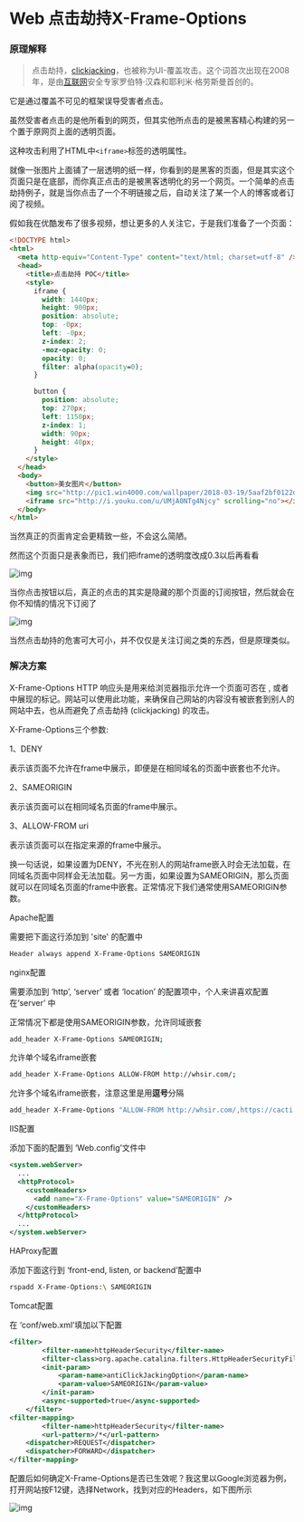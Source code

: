# Web 点击劫持X-Frame-Options

### 原理解释

> 点击劫持，[clickjacking](https://baike.baidu.com/item/clickjacking)，也被称为UI-覆盖攻击。这个词首次出现在2008年，是由[互联网](https://baike.baidu.com/item/互联网)安全专家罗伯特·汉森和耶利米·格劳斯曼首创的。

它是通过覆盖不可见的框架误导受害者点击。

虽然受害者点击的是他所看到的网页，但其实他所点击的是被黑客精心构建的另一个置于原网页上面的透明页面。

这种攻击利用了HTML中`<iframe>`标签的透明属性。

就像一张图片上面铺了一层透明的纸一样，你看到的是黑客的页面，但是其实这个页面只是在底部，而你真正点击的是被黑客透明化的另一个网页。一个简单的点击劫持例子，就是当你点击了一个不明链接之后，自动关注了某一个人的博客或者订阅了视频。

假如我在优酷发布了很多视频，想让更多的人关注它，于是我们准备了一个页面：

```html
<!DOCTYPE html>
<html>
  <meta http-equiv="Content-Type" content="text/html; charset=utf-8" />
  <head>
    <title>点击劫持 POC</title>
    <style>
      iframe {
        width: 1440px;
        height: 900px;
        position: absolute;
        top: -0px;
        left: -0px;
        z-index: 2;
        -moz-opacity: 0;
        opacity: 0;
        filter: alpha(opacity=0);
      }

      button {
        position: absolute;
        top: 270px;
        left: 1150px;
        z-index: 1;
        width: 90px;
        height: 40px;
      }
    </style>
  </head>
  <body>
    <button>美女图片</button>
    <img src="http://pic1.win4000.com/wallpaper/2018-03-19/5aaf2bf0122d2.jpg" />
    <iframe src="http://i.youku.com/u/UMjA0NTg4Njcy" scrolling="no"></iframe>
  </body>
</html>
```

当然真正的页面肯定会更精致一些，不会这么简陋。

然而这个页面只是表象而已，我们把iframe的透明度改成0.3以后再看看

![img](web点击劫持X-Frame-Options.assets/20180319164653726)

当你点击按钮以后，真正的点击的其实是隐藏的那个页面的订阅按钮，然后就会在你不知情的情况下订阅了

![img](web点击劫持X-Frame-Options.assets/20180319164951941)

当然点击劫持的危害可大可小，并不仅仅是关注订阅之类的东西，但是原理类似。

### 解决方案

X-Frame-Options HTTP 响应头是用来给浏览器指示允许一个页面可否在 <frame>, </iframe> 或者 <object> 中展现的标记。网站可以使用此功能，来确保自己网站的内容没有被嵌套到别人的网站中去，也从而避免了点击劫持 (clickjacking) 的攻击。

X-Frame-Options三个参数:

1、DENY

表示该页面不允许在frame中展示，即便是在相同域名的页面中嵌套也不允许。

2、SAMEORIGIN

表示该页面可以在相同域名页面的frame中展示。

3、ALLOW-FROM uri

表示该页面可以在指定来源的frame中展示。

换一句话说，如果设置为DENY，不光在别人的网站frame嵌入时会无法加载，在同域名页面中同样会无法加载。另一方面，如果设置为SAMEORIGIN，那么页面就可以在同域名页面的frame中嵌套。正常情况下我们通常使用SAMEORIGIN参数。

Apache配置

需要把下面这行添加到 'site' 的配置中

```bash
Header always append X-Frame-Options SAMEORIGIN
```

nginx配置

需要添加到 ‘http’, ‘server’ 或者 ‘location’ 的配置项中，个人来讲喜欢配置在‘server’ 中

正常情况下都是使用SAMEORIGIN参数，允许同域嵌套

```bash
add_header X-Frame-Options SAMEORIGIN;
```

允许单个域名iframe嵌套

```bash
add_header X-Frame-Options ALLOW-FROM http://whsir.com/;
```

允许多个域名iframe嵌套，注意这里是用**逗号**分隔

```bash
add_header X-Frame-Options "ALLOW-FROM http://whsir.com/,https://cacti.org.cn/";
```

IIS配置

添加下面的配置到 ‘Web.config’文件中

```xml
<system.webServer>
  ...
  <httpProtocol>
    <customHeaders>
      <add name="X-Frame-Options" value="SAMEORIGIN" />
    </customHeaders>
  </httpProtocol>
  ...
</system.webServer>
```

HAProxy配置

添加下面这行到 ‘front-end, listen, or backend’配置中

```bash
rspadd X-Frame-Options:\ SAMEORIGIN
```

Tomcat配置

在 ‘conf/web.xml’填加以下配置

```xml
<filter>
        <filter-name>httpHeaderSecurity</filter-name>
        <filter-class>org.apache.catalina.filters.HttpHeaderSecurityFilter</filter-class>
        <init-param>
            <param-name>antiClickJackingOption</param-name>
            <param-value>SAMEORIGIN</param-value>
        </init-param>
        <async-supported>true</async-supported>
    </filter>
<filter-mapping>
        <filter-name>httpHeaderSecurity</filter-name>
        <url-pattern>/*</url-pattern>
    <dispatcher>REQUEST</dispatcher>
    <dispatcher>FORWARD</dispatcher>
</filter-mapping>
```

配置后如何确定X-Frame-Options是否已生效呢？我这里以Google浏览器为例，打开网站按F12键，选择Network，找到对应的Headers，如下图所示

![img](web点击劫持X-Frame-Options.assets/aHR0cHM6Ly9jZG4ud2hzaXIuY29tL3dwLWNvbnRlbnQvdXBsb2Fkcy8yMDE5LzAzL1gtRnJhbWUtT3B0aW9uc19IZWFkZXJzLnBuZw)

